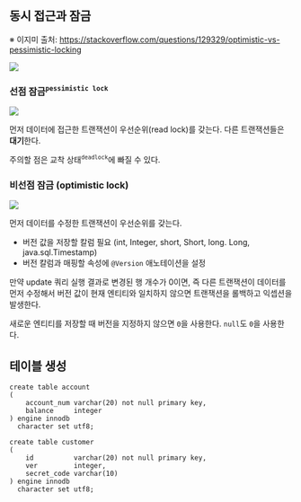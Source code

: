 ## 동시 접근과 잠금

※ 이지미 출처: https://stackoverflow.com/questions/129329/optimistic-vs-pessimistic-locking

![](https://i.imgur.com/EqWKugx.png)

### 선점 잠금<sup>`pessimistic lock`

![](https://i.imgur.com/lAtKbii.png)

먼저 데이터에 접근한 트랜잭션이 우선순위(read lock)를 갖는다. 다른 트랜잭션들은 **대기**한다.

주의할 점은 교착 상태<sup>`deadlock`</sup>에 빠질 수 있다.

### 비선점 잠금 (optimistic lock)

![](https://i.imgur.com/N0QZvvf.png)

먼저 데이터를 수정한 트랜잭션이 우선순위를 갖는다.

* 버전 값을 저장할 칼럼 필요 (int, Integer, short, Short, long. Long, java.sql.Timestamp)
* 버전 칼럼과 매핑할 속성에 `@Version` 애노테이션을 설정

만약 update 쿼리 실행 결과로 변경된 행 개수가 0이면, 즉 다른 트랜잭션이 데이터를 먼저 수정해서 버전 값이 현재 엔티티와 일치하지 않으면 트랜잭션을 롤백하고 익셉션을 발생한다.

새로운 엔티티를 저장할 때 버전을 지정하지 않으면 `0`을 사용한다. `null`도 `0`을 사용한다.

## 테이블 생성

```mysql
create table account
(
    account_num varchar(20) not null primary key,
    balance     integer
) engine innodb
  character set utf8;

create table customer
(
    id          varchar(20) not null primary key,
    ver         integer,
    secret_code varchar(10)
) engine innodb
  character set utf8;
```
